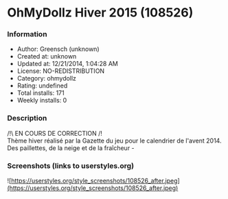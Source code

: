 # OhMyDollz Hiver 2015 (108526)

### Information
- Author: Greensch (unknown)
- Created at: unknown
- Updated at: 12/21/2014, 1:04:28 AM
- License: NO-REDISTRIBUTION
- Category: ohmydollz
- Rating: undefined
- Total installs: 171
- Weekly installs: 0


### Description
/!\ EN COURS DE CORRECTION /!\
Thème hiver réalisé par la Gazette du jeu pour le calendrier de l'avent 2014. Des paillettes, de la neige et de la fraîcheur *-*


### Screenshots (links to userstyles.org)
![https://userstyles.org/style_screenshots/108526_after.jpeg](https://userstyles.org/style_screenshots/108526_after.jpeg)


